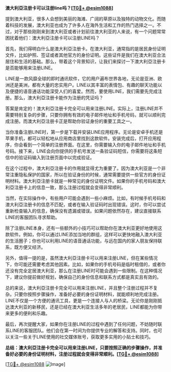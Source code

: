 **澳大利亞注册卡可以注册line吗？[[TG💪+ @esim1088](https://t.me/s/esim1088)]**

提到澳大利亚，很多人会想到美丽的海滩、广阔的草原以及独特的动物文化。而随着科技的发展，澳大利亚也成为了许多人在海外生活和工作的热门选择之一。不过，对于那些刚刚来到澳大利亚或者计划前往澳大利亚的人来说，有一个问题常常困扰着他们：澳大利亞注册卡可以注册LINE吗？

首先，我们得明白什么是澳大利亞注册卡。在澳大利亚，通常指的是居民身份证明文件，比如护照、签证或者其他官方的身份证明。这些证件是我们在澳大利亚合法居住和生活的基础。那么，带着这个背景知识，让我们来探讨一下澳大利亞注册卡是否能够用来注册LINE。

LINE是一款风靡全球的即时通讯软件，它的用户遍布世界各地，无论是亚洲、欧洲还是美洲，都有大量的忠实用户。LINE以其丰富的表情包、有趣的聊天功能以及便捷的语音通话功能深受人们的喜爱。然而，要使用LINE，我们需要先完成注册。那么，澳大利亞注册卡能作为注册的凭证吗？

答案是肯定的！澳大利亞注册卡完全可以用来注册LINE。实际上，注册LINE并不需要特别复杂的步骤，只要你拥有有效的电子邮件地址和手机号码，就可以顺利完成注册。而澳大利亞注册卡正是帮助你验证身份的重要工具之一。

当你准备注册LINE时，第一步是下载并安装LINE应用程序。无论是安卓手机还是苹果手机，都可以轻松地从应用商店里找到这款软件。安装完成后，打开应用程序，你会看到一个简单的注册界面。在这里，你需要输入你的电子邮件地址和手机号码。接下来，LINE会向你提供的手机号发送一条验证码短信，你需要将这条短信中的验证码输入到注册页面中以完成验证。

在这个过程中，澳大利亞注册卡的作用就显得尤为重要了。因为澳大利亚是一个非常注重隐私保护的国家，所以在验证身份的时候，通常需要提供一些官方的身份证明材料。澳大利亞注册卡就是一种常见的身份证明文件。如果你的手机号码和澳大利亞注册卡上的信息一致，那么注册过程就会变得非常顺利。

当然，在实际操作中，有些用户可能会遇到一些小麻烦。比如，有时候手机号码和澳大利亞注册卡的信息不匹配，或者在输入验证码时出现错误。这时，你可以尝试重新检查输入的信息，确保没有遗漏或错误。如果问题依然存在，建议直接联系LINE的客服团队寻求帮助。

除了注册LINE本身，还有一些额外的小技巧可以帮助你在澳大利亚更好地使用这款软件。例如，你可以通过LINE添加当地的群组，这样可以更快地融入澳大利亚的生活圈子；你也可以利用LINE的语音通话功能，与远在国内的家人朋友保持联系，既方便又经济。

另外，值得一提的是，虽然澳大利亞注册卡可以用来注册LINE，但在某些情况下，你可能还需要考虑其他因素。比如，如果你的手机号码是临时租借的，或者你还没有完全定居澳大利亚，那么在注册LINE时可能会遇到一些限制。在这种情况下，建议你提前做好规划，确保自己的身份信息和联系方式都是真实且有效的。

总的来说，澳大利亞注册卡完全可以用来注册LINE，并且整个注册过程并不复杂。只要你按照步骤操作，准备好必要的身份证明材料，就能顺利地完成注册。LINE不仅是一个方便的通讯工具，更是一个连接人与人的桥梁。无论你是刚刚抵达澳大利亚的新移民，还是已经在澳大利亚生活多年的老居民，LINE都能为你带来更多的便利和乐趣。

最后，再次提醒大家，如果你在注册LINE的过程中遇到了任何问题，不妨随时联系LINE的客服团队。他们会在第一时间为你提供专业的解答和支持。同时，也可以关注一些关于LINE使用的社交媒体账号，获取更多实用的小贴士和技巧。

**总结：澳大利亞注册卡完全可以用来注册LINE，只要按照正确的步骤操作，并准备好必要的身份证明材料，注册过程就会变得非常顺利。[[TG💪+ @esim1088](https://t.me/s/esim1088)]**

[[TG💪+ @esim1088](https://t.me/s/esim1088) ![Image](https://i.postimg.cc/4NQfJmqS/Snipaste-2025-05-13-00-14-12.png)]